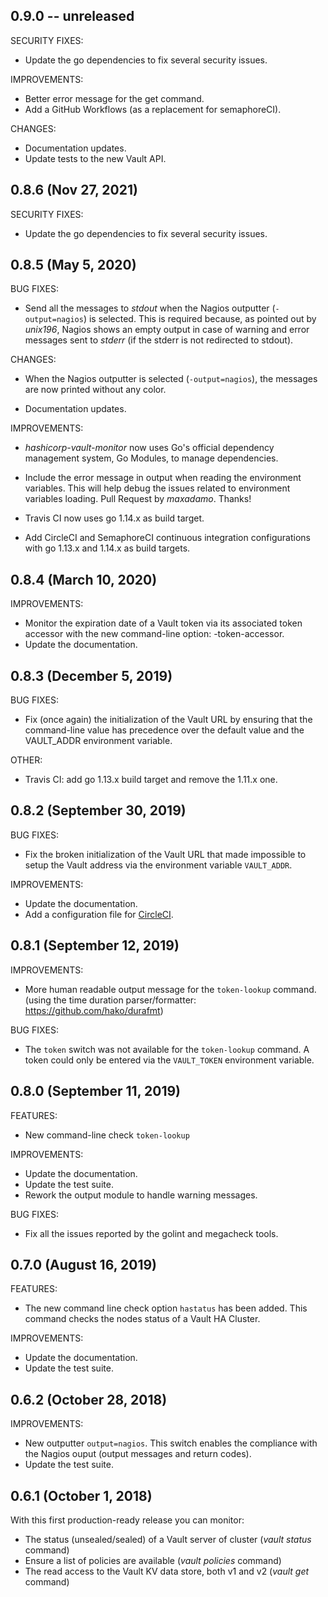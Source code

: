## 0.9.0 -- unreleased

SECURITY FIXES:

 * Update the go dependencies to fix several security issues.

IMPROVEMENTS:

 * Better error message for the get command.
 * Add a GitHub Workflows (as a replacement for semaphoreCI).

CHANGES:

 * Documentation updates.
 * Update tests to the new Vault API.

## 0.8.6 (Nov 27, 2021)

SECURITY FIXES:

 * Update the go dependencies to fix several security issues.

## 0.8.5 (May 5, 2020)

BUG FIXES:

 * Send all the messages to *stdout* when the Nagios outputter
   (`-output=nagios`) is selected.
   This is required because, as pointed out by *unix196*, Nagios shows an
   empty output in case of warning and error messages sent to *stderr*
   (if the stderr is not redirected to stdout).

CHANGES:

 * When the Nagios outputter is selected (`-output=nagios`), the messages
   are now printed without any color.

 * Documentation updates.

IMPROVEMENTS:

 * *hashicorp-vault-monitor* now uses Go's official dependency management
   system, Go Modules, to manage dependencies.

 * Include the error message in output when reading the environment variables.
   This will help debug the issues related to environment variables loading.
   Pull Request by *maxadamo*. Thanks!

 * Travis CI now uses go 1.14.x as build target.

 * Add CircleCI and SemaphoreCI continuous integration configurations
   with go 1.13.x and 1.14.x as build targets.

## 0.8.4 (March 10, 2020)

IMPROVEMENTS:

 * Monitor the expiration date of a Vault token via its associated
   token accessor with the new command-line option: -token-accessor.
 * Update the documentation.

## 0.8.3 (December 5, 2019)

BUG FIXES:

 * Fix (once again) the initialization of the Vault URL by ensuring that
   the command-line value has precedence over the default value and the
   VAULT_ADDR environment variable.

OTHER:

 * Travis CI: add go 1.13.x build target and remove the 1.11.x one.

## 0.8.2 (September 30, 2019)

BUG FIXES:

 * Fix the broken initialization of the Vault URL that made impossible to
   setup the Vault address via the environment variable `VAULT_ADDR`.

IMPROVEMENTS:

 * Update the documentation.
 * Add a configuration file for
   [CircleCI](https://circleci.com/gh/madrisan/hashicorp-vault-monitor).

## 0.8.1 (September 12, 2019)

IMPROVEMENTS:

 * More human readable output message for the `token-lookup` command.
   (using the time duration parser/formatter: https://github.com/hako/durafmt)

BUG FIXES:

 * The `token` switch was not available for the `token-lookup` command.
   A token could only be entered via the `VAULT_TOKEN` environment variable.

## 0.8.0 (September 11, 2019)

FEATURES:

 * New command-line check `token-lookup`

IMPROVEMENTS:

 * Update the documentation.
 * Update the test suite.
 * Rework the output module to handle warning messages.

BUG FIXES:

 * Fix all the issues reported by the golint and megacheck tools.

## 0.7.0 (August 16, 2019)

FEATURES:

 * The new command line check option `hastatus` has been added.
   This command checks the nodes status of a Vault HA Cluster.

IMPROVEMENTS:

 * Update the documentation.
 * Update the test suite.

## 0.6.2 (October 28, 2018)

IMPROVEMENTS:

 * New outputter `output=nagios`.
   This switch enables the compliance with the Nagios ouput
   (output messages and return codes).
 * Update the test suite.

## 0.6.1 (October 1, 2018)

With this first production-ready release you can monitor:

 * The status (unsealed/sealed) of a Vault server of cluster (*vault status* command)
 * Ensure a list of policies are available (*vault policies* command)
 * The read access to the Vault KV data store, both v1 and v2 (*vault get* command)
